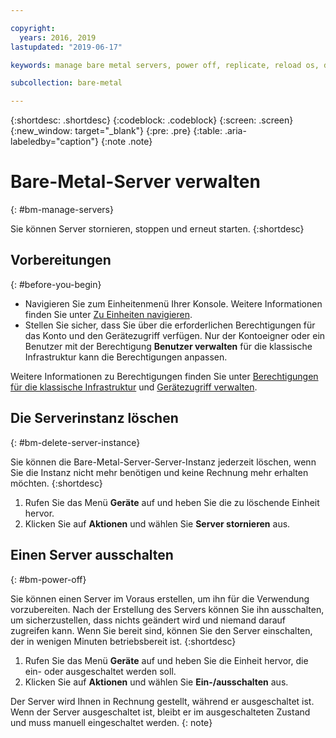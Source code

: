 ```yaml
---

copyright:
  years: 2016, 2019
lastupdated: "2019-06-17"

keywords: manage bare metal servers, power off, replicate, reload os, delete server, manage server

subcollection: bare-metal

---
```


{:shortdesc: .shortdesc}
{:codeblock: .codeblock}
{:screen: .screen}
{:new_window: target="_blank"}
{:pre: .pre}
{:table: .aria-labeledby="caption"}
{:note .note}

# Bare-Metal-Server verwalten
{: #bm-manage-servers}

Sie können Server stornieren, stoppen und erneut starten.
{:shortdesc}

## Vorbereitungen
{: #before-you-begin}

* Navigieren Sie zum Einheitenmenü Ihrer Konsole. Weitere Informationen finden Sie unter [Zu Einheiten navigieren](/docs/bare-metal?topic=virtual-servers-navigating-devices).
* Stellen Sie sicher, dass Sie über die erforderlichen Berechtigungen für das Konto und den Gerätezugriff verfügen. Nur der Kontoeigner oder ein Benutzer mit der Berechtigung **Benutzer verwalten** für die klassische Infrastruktur kann die Berechtigungen anpassen.

Weitere Informationen zu Berechtigungen finden Sie unter [Berechtigungen für die klassische Infrastruktur](/docs/iam?topic=iam-infrapermission#infrapermission) und [Gerätezugriff verwalten](/docs/bare-metal?topic=virtual-servers-managing-device-access).


<!-- ## Replicating a server instance
{: #bm-replicate-server-instance}

You can copy or clone a bare metal server instance to replicate the server configuration and quickly get a new server up and running.
{:shortdesc}

To clone the instance:
 1. Go to the **Device** menu and highlight the device to be copied.
 2. Click **Actions** and select **Configure Replica**. All configurations are copied. No data or content is not copied.
 3. Enter a unique server name.
 4. Specify the domain name. -->

<!-- ## Reloading the operating system
{: #bm-reload-os}

Occasionally, you might want to reload the operating system on your server.
{:shortdesc}

To reload the operating system, follow these steps.
 1. Back up all data before you start. If you don't back up your data, all data that is on the primary disk is lost. But, secondary disk data stays intact.
 2. Go to the **Devices** menu and highlight the device to be reloaded.
 3. Click **Actions** and select **OS Reload**. You can select one of these options:
  * Change the operating system to a different one and start over with new configurations.
  * Keep the existing operating system with the current configurations, but wipe out the server to start over.

During the OS reload, the server is offline and unavailable for use. Reload time varies based on server capacity and operating system. If you defined a provision script, all configurations are restored after the reload completes. Data was backed up before the OS reload can be uploaded the server when the server is available. -->

## Die Serverinstanz löschen
{: #bm-delete-server-instance}

Sie können die Bare-Metal-Server-Server-Instanz jederzeit löschen, wenn Sie die Instanz nicht mehr benötigen und keine Rechnung mehr erhalten möchten.
{:shortdesc}

1. Rufen Sie das Menü **Geräte** auf und heben Sie die zu löschende Einheit hervor.
2. Klicken Sie auf **Aktionen** und wählen Sie **Server stornieren** aus.

## Einen Server ausschalten
{: #bm-power-off}

Sie können einen Server im Voraus erstellen, um ihn für die Verwendung vorzubereiten. Nach der Erstellung des Servers können Sie ihn ausschalten, um sicherzustellen, dass nichts geändert wird und niemand darauf zugreifen kann. Wenn Sie bereit sind, können Sie den Server einschalten, der in wenigen Minuten betriebsbereit ist.
{:shortdesc}

1. Rufen Sie das Menü **Geräte** auf und heben Sie die Einheit hervor, die ein- oder ausgeschaltet werden soll.
2. Klicken Sie auf **Aktionen** und wählen Sie **Ein-/ausschalten** aus.

Der Server wird Ihnen in Rechnung gestellt, während er ausgeschaltet ist. Wenn der Server ausgeschaltet ist, bleibt er im ausgeschalteten Zustand und muss manuell eingeschaltet werden.
{: note}
